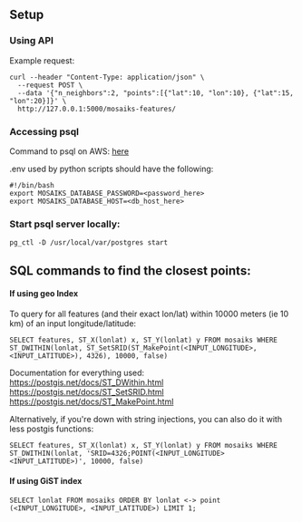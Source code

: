 ## Setup

### Using API

Example request:
```
curl --header "Content-Type: application/json" \
  --request POST \
  --data '{"n_neighbors":2, "points":[{"lat":10, "lon":10}, {"lat":15, "lon":20}]}' \
  http://127.0.0.1:5000/mosaiks-features/
```

### Accessing psql

Command to psql on AWS: [here](https://harriscapp.slack.com/archives/D012DNQDH45/p1639690455006800)

.env used by python scripts should have the following:

```
#!/bin/bash
export MOSAIKS_DATABASE_PASSWORD=<password_here>
export MOSAIKS_DATABASE_HOST=<db_host_here>
```

### Start psql server locally:

`pg_ctl -D /usr/local/var/postgres start`

## SQL commands to find the closest points:

#### If using geo Index

To query for all features (and their exact lon/lat)  within 10000 meters (ie 10 km) of an input longitude/latitude:

`SELECT features, ST_X(lonlat) x, ST_Y(lonlat) y FROM mosaiks WHERE ST_DWITHIN(lonlat, ST_SetSRID(ST_MakePoint(<INPUT_LONGITUDE>, <INPUT_LATITUDE>), 4326), 10000, false)`

Documentation for everything used:
https://postgis.net/docs/ST_DWithin.html
https://postgis.net/docs/ST_SetSRID.html
https://postgis.net/docs/ST_MakePoint.html

Alternatively, if you're down with string injections, you can also do it with less postgis functions:

`SELECT features, ST_X(lonlat) x, ST_Y(lonlat) y FROM mosaiks WHERE ST_DWITHIN(lonlat, 'SRID=4326;POINT(<INPUT_LONGITUDE> <INPUT_LATITUDE>)', 10000, false)`

#### If using GiST index

`SELECT lonlat FROM mosaiks ORDER BY lonlat <-> point (<INPUT_LONGITUDE>, <INPUT_LATITUDE>) LIMIT 1;`


